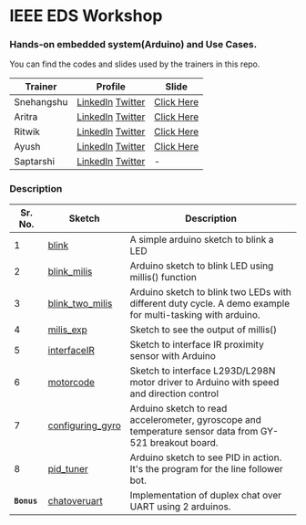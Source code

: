 # IEEE EDS Workshop

### Hands-on embedded system(Arduino) and Use Cases.

You can find the codes and slides used by the trainers in this repo. 

|Trainer|Profile|Slide|
|---|---|---|
|Snehangshu|[LinkedIn](https://www.linkedin.com/in/snehangshu-bhattacharya-3891b5153/) [Twitter](https://twitter.com/snehangshu_)|[Click Here]()|
|Aritra|[LinkedIn](https://www.linkedin.com/in/arig23498/) [Twitter](https://twitter.com/ariG23498)|[Click Here](https://github.com/IEEE-EDS-NSEC/embeddedworkshop1/blob/master/Aritra%20IEEE%20Arduino.pdf)|
|Ritwik|[LinkedIn](https://www.linkedin.com/in/ritwik-raha/) [Twitter](https://twitter.com/RahaRitwikhttps://twitter.com/RahaRitwik)|[Click Here](https://github.com/IEEE-EDS-NSEC/embeddedworkshop1/blob/master/CONTROL%20THEORY.pdf)|
|Ayush|[LinkedIn](https://www.linkedin.com/in/ayush-thakur-731914149/) [Twitter](https://twitter.com/ayushthakur0)|[Click Here](https://github.com/IEEE-EDS-NSEC/embeddedworkshop1/blob/master/IEEE_millis_gyro.pdf)|
|Saptarshi|[LinkedIn](https://www.linkedin.com/in/saptarshi-biswas-3075b2197) [Twitter](https://twitter.com/Saptarshi47?s=09)|-|

### Description

|Sr. No.|Sketch|Description|
|---|---|---|
|1|[blink](https://github.com/IEEE-EDS-NSEC/embeddedworkshop1/blob/master/blink/blink.ino)|A simple arduino sketch to blink a LED|
|2|[blink_milis](https://github.com/IEEE-EDS-NSEC/embeddedworkshop1/blob/master/blink_milis/blink_milis.ino)|Arduino sketch to blink LED using millis() function|
|3|[blink_two_milis](https://github.com/IEEE-EDS-NSEC/embeddedworkshop1/blob/master/blink_two_milis/blink_two_milis.ino)|Arduino sketch to blink two LEDs with different duty cycle. A demo example for multi-tasking with arduino.|
|4|[milis_exp](https://github.com/IEEE-EDS-NSEC/embeddedworkshop1/blob/master/millis_exp/millis_exp.ino)|Sketch to see the output of millis()|
|5| [interfaceIR]()                                              |Sketch to interface IR proximity sensor with Arduino|
|6|[motorcode]()|Sketch to interface L293D/L298N motor driver to Arduino with speed and direction control|
|7|[configuring_gyro](https://github.com/IEEE-EDS-NSEC/embeddedworkshop1/blob/master/configuring_gyro/configuring_gyro.ino)|Arduino sketch to read accelerometer, gyroscope and temperature sensor data from GY-521 breakout board.|
|8|[pid_tuner](https://github.com/IEEE-EDS-NSEC/embeddedworkshop1/blob/master/pid_tuner/pid_tuner.ino)|Arduino sketch to see PID in action. It's the program for the line follower bot.|
|**`Bonus`**|[chatoveruart](https://github.com/forkbomb-666/chatoveruart)|Implementation of duplex chat over UART using 2 arduinos.|
